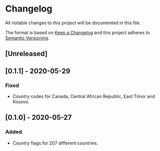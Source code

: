 # Changelog

All notable changes to this project will be documented in this file.

The format is based on [Keep a Changelog](http://keepachangelog.com/en/1.0.0/)
and this project adheres to [Semantic Versioning](http://semver.org/spec/v2.0.0.html).

## [Unreleased]

## [0.1.1] - 2020-05-29
### Fixed
- Country codes for Canada, Central African Republic, East Timor and Kosovo.

## [0.1.0] - 2020-05-27
### Added
- Country flags for 207 different countries.
